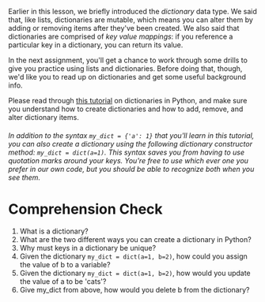 <!-- 
author: Benjamin White
type: 3pc
time: 30 minutes
name: First Look at Dictionaries
 -->
Earlier in this lesson, we briefly introduced the *dictionary* data type. We said that, like lists, dictionaries are mutable, which means you can alter them by adding or removing items after they've been created. We also said that dictionaries are comprised of *key value mappings*: if you reference a particular key in a dictionary, you can return its value.

In the next assignment, you'll get a chance to work through some drills to give you practice using lists and dictionaries. Before doing that, though, we'd like you to read up on dictionaries and get some useful background info.

Please read through [this tutorial](www.tutorialspoint.com/python/python_dictionary.htm) on dictionaries in Python, and make sure you understand how to create dictionaries and how to add, remove, and alter dictionary items. 

###### In addition to the syntax `my_dict = {'a': 1}` that you'll learn in this tutorial, you can also create a dictionary using the following dictionary constructor method: `my_dict = dict(a=1)`. This syntax saves you from having to use quotation marks around your keys. You're free to use which ever one you prefer in our own code, but you should be able to recognize both when you see them.

# Comprehension Check

1.  What is a dictionary?
2.  What are the two different ways you can create a dictionary in Python?
3.  Why must keys in a dictionary be unique?
4.  Given the dictionary `my_dict = dict(a=1, b=2)`, how could you assign the value of b to a variable?
5.  Given the dictionary `my_dict = dict(a=1, b=2)`, how would you update the value of a to be 'cats'?
6.  Give my_dict from above, how would you delete b from the dictionary?
